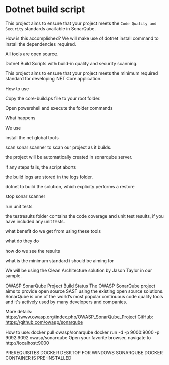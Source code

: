 # Dotnet build script
This project aims to ensure that your project meets the `Code Quality and Security` standards available in SonarQube.



How is this accomplished?
We will make use of dotnet install command to install the dependencies required.

All tools are open source.

Dotnet Build Scripts with build-in quality and security scanning.

This project aims to ensure that your project meets the minimum required standard for developing NET Core application.

How to use

Copy the core-build.ps file to your root folder.

Open powershell and execute the folder commands

What happens

We use 

install the net global tools

scan sonar scanner to scan our project as it builds.

the project will be automatically created in sonarqube server.

if any steps fails, the script aborts

the build logs are stored in the logs folder.


dotnet to build the solution, which explicity performs a restore

stop sonar scanner

run unit tests

the testresults folder contains the code coverage and unit test results, if you have included any unit tests.

what benefit do we get from using these tools

what do they do

how do we see the results

what is the minimum standard i should be aiming for





We will be using the Clean Architecture solution by Jason Taylor in our sample.

OWASP SonarQube Project Build Status
The OWASP SonarQube project aims to provide open source SAST using the existing open source solutions. SonarQube is one of the world’s most popular continuous code quality tools and it's actively used by many developers and companies.

More details: https://www.owasp.org/index.php/OWASP_SonarQube_Project GitHub: https://github.com/owasp/sonarqube

How to use:
docker pull owasp/sonarqube
docker run -d -p 9000:9000 -p 9092:9092 owasp/sonarqube
Open your favorite browser, navigate to http://localhost:9000


PREREQUISITES
DOCKER DESKTOP FOR WINDOWS
SONARQUBE DOCKER CONTAINER IS PRE-INSTALLED


